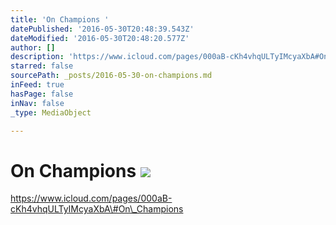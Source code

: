 ```yaml
---
title: 'On Champions '
datePublished: '2016-05-30T20:48:39.543Z'
dateModified: '2016-05-30T20:48:20.577Z'
author: []
description: 'https://www.icloud.com/pages/000aB-cKh4vhqULTyIMcyaXbA#On_Champions'
starred: false
sourcePath: _posts/2016-05-30-on-champions.md
inFeed: true
hasPage: false
inNav: false
_type: MediaObject

---
```

# On Champions ![](https://the-grid-user-content.s3-us-west-2.amazonaws.com/b85d1ee7-fab8-403d-ae39-b7c039380bad.jpg)

https://www.icloud.com/pages/000aB-cKh4vhqULTyIMcyaXbA\#On\_Champions